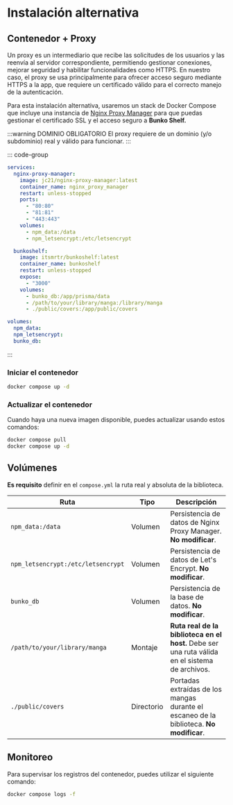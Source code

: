 # Instalación alternativa

## Contenedor + Proxy

Un proxy es un intermediario que recibe las solicitudes de los usuarios y las reenvía al servidor correspondiente, permitiendo gestionar conexiones, mejorar seguridad y habilitar funcionalidades como HTTPS. En nuestro caso, el proxy se usa principalmente para ofrecer acceso seguro mediante HTTPS a la app, que requiere un certificado válido para el correcto manejo de la autenticación.

Para esta instalación alternativa, usaremos un stack de Docker Compose que incluye una instancia de [Nginx Proxy Manager](https://nginxproxymanager.com/) para que puedas gestionar el certificado SSL y el acceso seguro a **Bunko Shelf.**

:::warning DOMINIO OBLIGATORIO
El proxy requiere de un dominio (y/o subdominio) real y válido para funcionar.
:::

::: code-group

```yaml [compose.yml]
services:
  nginx-proxy-manager:
    image: jc21/nginx-proxy-manager:latest
    container_name: nginx_proxy_manager
    restart: unless-stopped
    ports:
      - "80:80"
      - "81:81"
      - "443:443"
    volumes:
      - npm_data:/data
      - npm_letsencrypt:/etc/letsencrypt

  bunkoshelf:
    image: itsmrtr/bunkoshelf:latest
    container_name: bunkoshelf
    restart: unless-stopped
    expose:
      - "3000"
    volumes:
      - bunko_db:/app/prisma/data
      - /path/to/your/library/manga:/library/manga
      - ./public/covers:/app/public/covers

volumes:
  npm_data:
  npm_letsencrypt:
  bunko_db:
```

:::

### Iniciar el contenedor

```bash
docker compose up -d
```

### Actualizar el contenedor

Cuando haya una nueva imagen disponible, puedes actualizar usando estos comandos:

```bash
docker compose pull
docker compose up -d
```

## Volúmenes

**Es requisito** definir en el `compose.yml` la ruta real y absoluta de la biblioteca.

| Ruta                               | Tipo       | Descripción                                                                                    |
| ---------------------------------- | ---------- | ---------------------------------------------------------------------------------------------- |
| `npm_data:/data`                   | Volumen    | Persistencia de datos de Nginx Proxy Manager. **No modificar**.                                |
| `npm_letsencrypt:/etc/letsencrypt` | Volumen    | Persistencia de datos de Let's Encrypt. **No modificar**.                                      |
| `bunko_db`                         | Volumen    | Persistencia de la base de datos. **No modificar**.                                            |
| `/path/to/your/library/manga`      | Montaje    | **Ruta real de la biblioteca en el host.** Debe ser una ruta válida en el sistema de archivos. |
| `./public/covers`                  | Directorio | Portadas extraídas de los mangas durante el escaneo de la biblioteca. **No modificar**.        |

## Monitoreo

Para supervisar los registros del contenedor, puedes utilizar el siguiente comando:

```bash
docker compose logs -f
```
